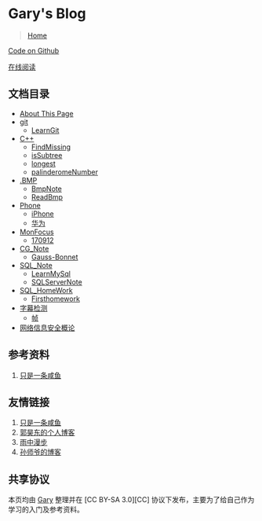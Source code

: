Gary's Blog
====

>[Home](https://StudyInDUT.com)

[Code on Github](https://github.com/ShijunGao/Shijungao.github.io)

[在线阅读](http://www.StudyInDUT.com)

文档目录
----

* [About This Page](README.md)
* [git](git/README.md)
    * [LearnGit](git/gitnote.md)
* [C++](C++/README.md)
    * [FindMissing](C++/FindMissing.md)
    * [isSubtree](C++/isSubtree.md)
    * [longest](C++/longest.md)
    * [palinderomeNumber](C++/palinderomeNumber.md)
* [.BMP](数字媒体导论/README.md)
    * [BmpNote](数字媒体导论/BmpNote.md)
    * [ReadBmp](数字媒体导论/ReadBmp.md)
* [Phone](Phone/README.md)
    * [iPhone](Phone/iPhone.md)
    * [华为](Phone/华为.md)
* [MonFocus](MonFocus/README.md)
    * [170912](MonFocus/FirstWeek.md)
* [CG_Note](计算几何与计算机图形学/README.md)
    * [Gauss-Bonnet](计算几何与计算机图形学/Gauss-Bonnet.md)
* [SQL_Note](SQL/README.md)
    * [LearnMySql](SQL/LearnMySql.md)
    * [SQLServerNote](SQL/SQLServerNote.md)
* [SQL_HomeWork](SQL/README.md)
    * [Firsthomework](SQL/firsthomework.md)
* [字幕检测](数字媒体导论/README.md)
    * [帧](数字媒体导论/帧.md)
* [网络信息安全概论](网络信息安全概论/README.md)

参考资料
----
1. [只是一条咸鱼](http://www.knowncold.me/)

友情链接
----
1. [只是一条咸鱼](http://www.knowncold.me/)
2. [郭昊东的个人博客](https://cococolin.github.io/)
3. [雨中漫步](http://chaomaer.github.io/)
4. [孙师爷的博客](https://luffybysunny.github.io/)


共享协议
----

本页均由 [Gary](mailto:SJGDUT@qq.com) 整理并在 [CC BY-SA 3.0][CC] 协议下发布，主要为了给自己作为学习的入门及参考资料。
